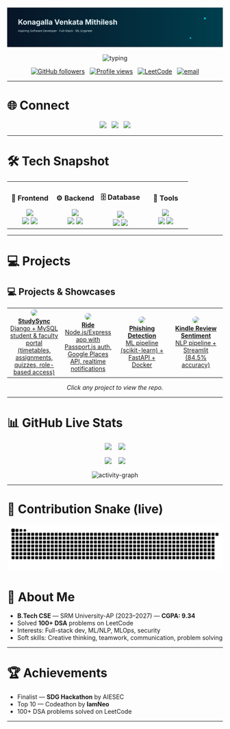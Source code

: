 <!-- ================= Header Banner (SVG or GIF) ================= -->
<p align="center">
  <!-- If you prefer a GIF banner, replace this src with your banner.gif raw URL -->
  <img src="https://raw.githubusercontent.com/Mithi-2005/Mithi-2005/main/assets/banner-custom.svg" alt="banner" width="100%" style="max-height:220px;object-fit:cover"/>
</p>

<!-- ================= Typing Intro ================= -->
<p align="center">
  <img src="https://readme-typing-svg.demolab.com?font=Fira+Code&size=30&pause=1000&color=00C9FF&center=true&width=760&lines=Hi+%F0%9F%91%8B,+I'm+Konagalla+Venkata+Mithilesh;Aspiring+%7C+Full-Stack+Dev+%26+ML+Engineer;Building+web+apps+%26+ML+pipelines" alt="typing"/>
</p>

<p align="center">
  <a href="https://github.com/Mithi-2005"><img alt="GitHub followers" src="https://img.shields.io/github/followers/Mithi-2005?label=Follow&style=social" /></a>
  &nbsp;
  <a href="https://komarev.com/ghpvc/?username=Mithi-2005"><img alt="Profile views" src="https://komarev.com/ghpvc/?username=Mithi-2005&style=flat-square" /></a>
  &nbsp;
  <a href="https://leetcode.com/u/mithi2005/"><img src="https://img.shields.io/badge/LeetCode-FFA116?style=flat-square&logo=leetcode&logoColor=black" alt="LeetCode" /></a>
  &nbsp;
  <a href="mailto:kvmithilesh10@gmail.com"><img src="https://img.shields.io/badge/Email-kvmithilesh10%40gmail.com-blue?style=flat-square&logo=gmail" alt="email" /></a>
</p>

---

# 🌐 Connect
<p align="center">
  <a href="https://github.com/Mithi-2005"><img src="https://skillicons.dev/icons?i=github" height="36"/></a>
  &nbsp;
  <a href="https://www.linkedin.com/in/venkata-mithilesh-konagalla-45b18b324/"><img src="https://skillicons.dev/icons?i=linkedin" height="36"/></a>
  &nbsp;
  <a href="https://leetcode.com/u/mithi2005/"><img src="https://img.shields.io/badge/LeetCode-Profile-orange?style=flat-square&logo=leetcode" /></a>
</p>

---

# 🛠 Tech Snapshot
<div align="center"> <table> <tr> <td align="center" width="25%"> <h3>🎨 Frontend</h3> <img src="https://skillicons.dev/icons?i=html,css,js,react,tailwind" width="180"/> <br> <img src="https://img.shields.io/badge/React-20232A?style=for-the-badge&logo=react&logoColor=61DAFB" /> <img src="https://img.shields.io/badge/JavaScript-F7DF1E?style=for-the-badge&logo=javascript&logoColor=black" /> </td> <td align="center" width="25%"> <h3>⚙️ Backend</h3> <img src="https://skillicons.dev/icons?i=nodejs,django,express,python" width="180"/> <br> <img src="https://img.shields.io/badge/Node.js-43853D?style=for-the-badge&logo=node.js&logoColor=white" /> <img src="https://img.shields.io/badge/Django-092E20?style=for-the-badge&logo=django&logoColor=white" /> </td> <td align="center" width="25%"> <h3>🗄️ Database</h3> <img src="https://skillicons.dev/icons?i=mysql,postgresql,mongodb" width="180"/> <br> <img src="https://img.shields.io/badge/MySQL-00000F?style=for-the-badge&logo=mysql&logoColor=white" /> <img src="https://img.shields.io/badge/PostgreSQL-316192?style=for-the-badge&logo=postgresql&logoColor=white" /> </td> <td align="center" width="25%"> <h3>🔧 Tools</h3> <img src="https://skillicons.dev/icons?i=git,docker,aws" width="180"/> <br> <img src="https://img.shields.io/badge/GIT-E44C30?style=for-the-badge&logo=git&logoColor=white" /> <img src="https://img.shields.io/badge/Docker-2496ED?style=for-the-badge&logo=docker&logoColor=white" /> </td> </tr> </table> </div>

---


# 💻 Projects

## 💻 **Projects & Showcases**

<div align="center">

<table>
<tr>
<td align="center" width="25%">
<a href="https://github.com/Mithi-2005/StudySync">
<img src="https://media.giphy.com/media/26BRQTezZrKak4BeE/giphy.gif" width="150" style="border-radius:12px"/><br>
<strong>StudySync</strong><br>
Django + MySQL student & faculty portal (timetables, assignments, quizzes, role-based access)
</a>
</td>

<td align="center" width="25%">
<a href="https://github.com/Mithi-2005/ride">
<img src="https://media.giphy.com/media/xT0GqFZ8Q7g8QjQ3GM/giphy.gif" width="150" style="border-radius:12px"/><br>
<strong>Ride</strong><br>
Node.js/Express app with Passport.js auth, Google Places API, realtime notifications
</a>
</td>

<td align="center" width="25%">
<a href="https://github.com/Mithi-2005/network_security">
<img src="https://media.giphy.com/media/3o6MblfP3lDzQnrrgI/giphy.gif" width="150" style="border-radius:12px"/><br>
<strong>Phishing Detection</strong><br>
ML pipeline (scikit-learn) + FastAPI + Docker
</a>
</td>

<td align="center" width="25%">
<a href="https://github.com/Mithi-2005/sentiment_analysis">
<img src="https://media.giphy.com/media/3orieV6clHc5DRs6DK/giphy.gif" width="150" style="border-radius:12px"/><br>
<strong>Kindle Review Sentiment</strong><br>
NLP pipeline + Streamlit (84.5% accuracy)
</a>
</td>
</tr>
</table>

<p><em>Click any project to view the repo.</em></p>
</div>


---

# 📊 GitHub Live Stats
<p align="center">
  <img src="https://github-readme-stats.vercel.app/api?username=Mithi-2005&show_icons=true&theme=react" height="156"/>
  &nbsp;&nbsp;
  <img src="https://github-readme-streak-stats.herokuapp.com/?user=Mithi-2005&theme=react" height="156"/>
</p>

<p align="center">
  <img src="https://github-readme-stats.vercel.app/api/top-langs/?username=Mithi-2005&layout=compact&theme=react" height="120"/>
  &nbsp;&nbsp;
  <img src="https://github-profile-trophy.vercel.app/?username=Mithi-2005&theme=onedark&row=1&column=7" height="120"/>
</p>

<p align="center">
  <img src="https://github-readme-activity-graph.vercel.app/graph?username=Mithi-2005&bg_color=0D1117&color=00C9FF&line=FF5733&point=FFFFFF&area=true&hide_border=true" alt="activity-graph"/>
</p>

---

# 🐍 Contribution Snake (live)
<p align="center">
  <!-- This will show after the workflow generates files into `output/` -->
  <img src="https://raw.githubusercontent.com/Mithi-2005/Mithi-2005/main/output/github-snake.svg" alt="contribution-snake" />
</p>



# 🎯 About Me
- **B.Tech CSE** — SRM University-AP (2023–2027) — **CGPA: 9.34**  
- Solved **100+ DSA** problems on LeetCode  
- Interests: Full-stack dev, ML/NLP, MLOps, security  
- Soft skills: Creative thinking, teamwork, communication, problem solving

---

# 🏆 Achievements
- Finalist — **SDG Hackathon** by AIESEC  
- Top 10 — Codeathon by **IamNeo**  
- 100+ DSA problems solved on LeetCode

---
